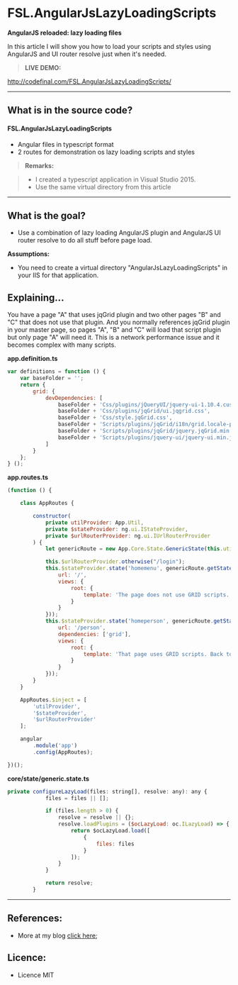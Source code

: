 # FSL.AngularJsLazyLoadingScripts

**AngularJS reloaded: lazy loading files**

In this article I will show you how to load your scripts and styles using AngularJS and UI router resolve just when it's needed.

> **LIVE DEMO:**
> 
http://codefinal.com/FSL.AngularJsLazyLoadingScripts/

---

What is in the source code?
---

#### <i class="icon-file"></i> FSL.AngularJsLazyLoadingScripts

- Angular files in typescript format
- 2 routes for demonstration os lazy loading scripts and styles

> **Remarks:**

> - I created a typescript application in Visual Studio 2015. 
> - Use the same virtual directory from this article

---

What is the goal?
---

- Use a combination of lazy loading AngularJS plugin and AngularJS UI router resolve to do all stuff before page load.

**Assumptions:**

- You need to create a virtual directory "AngularJsLazyLoadingScripts" in your IIS for that application.


Explaining...
---

You have a page "A" that uses jqGrid plugin and two other pages "B" and "C" that does not use that plugin. And you normally references jqGrid plugin in your master page, so pages "A", "B" and "C" will load that script plugin but only page "A" will need it. This is a network performance issue and it becomes complex with many scripts.


**app.definition.ts**
```javascript
var definitions = function () {
    var baseFolder = '';
    return {
        grid: {
            devDependencies: [
                baseFolder + 'Css/plugins/jQueryUI/jquery-ui-1.10.4.custom.min.css',
                baseFolder + 'Css/plugins/jqGrid/ui.jqgrid.css',
                baseFolder + 'Css/style.jqGrid.css',
                baseFolder + 'Scripts/plugins/jqGrid/i18n/grid.locale-pt.js',
                baseFolder + 'Scripts/plugins/jqGrid/jquery.jqGrid.min.js',
                baseFolder + 'Scripts/plugins/jquery-ui/jquery-ui.min.js'
            ]
        }
    };
} ();
```

**app.routes.ts**
```javascript
(function () {

    class AppRoutes {

        constructor(
            private utilProvider: App.Util,
            private $stateProvider: ng.ui.IStateProvider,
            private $urlRouterProvider: ng.ui.IUrlRouterProvider
        ) {
            let genericRoute = new App.Core.State.GenericState(this.utilProvider);

            this.$urlRouterProvider.otherwise("/login");
            this.$stateProvider.state('homemenu', genericRoute.getState({
                url: '/',
                views: {
                    root: {
                        template: 'The page does not use GRID scripts. Go to <a ui-sref="homeperson">Person Page</a>'
                    }
                }
            }));
            this.$stateProvider.state('homeperson', genericRoute.getState({
                url: '/person',
                dependencies: ['grid'],
                views: {
                    root: {
                        template: 'That page uses GRID scripts. Back to <a ui-sref="homemenu">Home Page</a>'
                    }
                }
            }));
        }
    }

    AppRoutes.$inject = [
        'utilProvider',
        '$stateProvider',
        '$urlRouterProvider'
    ];

    angular
        .module('app')
        .config(AppRoutes);

})();
```

**core/state/generic.state.ts**

```javascript
private configureLazyLoad(files: string[], resolve: any): any {
            files = files || [];

            if (files.length > 0) {
                resolve = resolve || {};
                resolve.loadPlugins = ($ocLazyLoad: oc.ILazyLoad) => {
                    return $ocLazyLoad.load([
                        {
                            files: files
                        }
                    ]);
                }
            }

            return resolve;
        }
```
----------

References:
---

- More at my blog [click here][1];

Licence:
---

- Licence MIT


  [1]: http://www.fabiosilvalima.com.br
